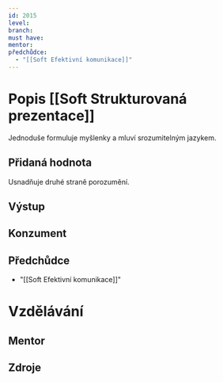 ```yaml
---
id: 2015
level: 
branch: 
must have: 
mentor: 
předchůdce: 
  - "[[Soft Efektivní komunikace]]"
---
```



# Popis [[Soft Strukturovaná prezentace]]
Jednoduše formuluje myšlenky a mluví srozumitelným jazykem.

## Přidaná hodnota
Usnadňuje druhé straně porozumění.

## Výstup


## Konzument


## Předchůdce

  - "[[Soft Efektivní komunikace]]"

# Vzdělávání


## Mentor


## Zdroje